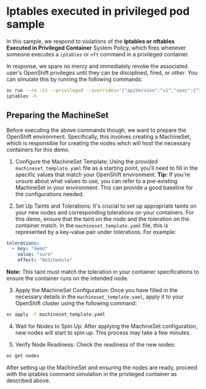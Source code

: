 # Iptables executed in privileged pod sample
In this sample, we respond to violations of the **Iptables or nftables Executed in Privileged Container** System Policy, which fires whenever someone executes a `iptables` or `nft` command in a privileged container.

In response, we spare no mercy and immediately revoke the associated user's OpenShift privileges until they can be disciplined, fired, or *other*. You can simulate this by running the following commands:
```bash
oc run --rm -it --privileged --overrides='{"apiVersion":"v1","spec":{"tolerations":[{"key":"demo","value":"sure","effect":"NoSchedule"}]}}' --image soarinferret/iptablesproxy hack --command sh
iptables -h
```

## Preparing the MachineSet
Before executing the above commands though, we want to prepare the OpenShift environment. Specifically, this involves creating a MachineSet, which is responsible for creating the nodes whch will host the necessary containers for this demo.

1. Configure the MachineSet Template:
Using the provided `machineset_template.yaml` file as a starting point, you'll need to fill in the specific values that match your OpenShift environment. 
**Tip:**  If you're unsure about what values to use, you can refer to a pre-existing MachineSet in your environment. This can provide a good baseline for the configurations needed.

2. Set Up Taints and Tolerations:
It's crucial to set up appropriate taints on your new nodes and corresponding tolerations on your containers. For this demo, ensure that the taint on the node and the toleration on the container match. In the `machineset_template.yaml` file, this is represented by a key-value pair under tolerations. For example:
```yaml
tolerations:
  - key: "demo"
    value: "sure"
    effect: "NoSchedule"
```
**Note:** This taint must match the toleration in your container specifications to ensure the container runs on the intended node.

3. Apply the MachineSet Configuration:
Once you have filled in the necessary details in the `machineset_template.yaml`, apply it to your OpenShift cluster using the following command:
```bash
oc apply -f machineset_template.yaml
```

4. Wait for Nodes to Spin Up:
After applying the MachineSet configuration, new nodes will start to spin up. This process may take a few minutes.

5. Verify Node Readiness:
Check the readiness of the new nodes:
```bash
oc get nodes
```

After setting up the MachineSet and ensuring the nodes are ready, proceed with the iptables command simulation in the privileged container as described above. 
